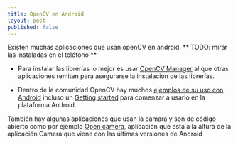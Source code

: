 ```yaml
---
title: OpenCV en Android
layout: post
published: false
---
```


Existen muchas aplicaciones que usan openCV en android. ** TODO: mirar las instaladas en el teléfono **

* Para instalar las librerías lo mejor es usar [OpenCV Manager](https://play.google.com/store/apps/details?id=org.opencv.engine&hl=es) al que otras aplicaciones remiten para asegurarse la instalación de las librerías.

* Dentro de la comunidad OpenCV hay muchos [ejemplos de su uso con Android](http://opencv.org/platforms/android/opencv4android-samples.html) incluso un [Getting started](http://opencv.org/platforms/android.html) para comenzar a usarlo en la plataforma Android.

También hay algunas aplicaciones que usan la cámara y son de código abierto como por ejemplo [Open camera](https://play.google.com/store/apps/details?id=net.sourceforge.opencamera&hl=es), aplicación que está a la altura de la aplicación Camera que viene con las últimas versiones de Android

